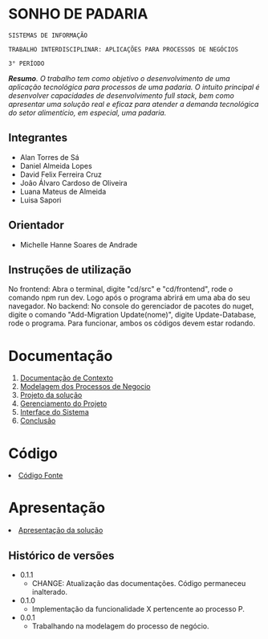 # SONHO DE PADARIA

`SISTEMAS DE INFORMAÇÃO`

`TRABALHO INTERDISCIPLINAR: APLICAÇÕES PARA PROCESSOS DE NEGÓCIOS`

`3° PERÍODO`

_**Resumo**. O trabalho tem como objetivo o desenvolvimento de uma aplicação tecnológica para processos de uma padaria. O intuito principal é desenvolver capacidades de desenvolvimento full stack, bem como apresentar uma solução real e eficaz para atender a demanda tecnológica do setor alimentício, em especial, uma padaria._

## Integrantes

* Alan Torres de Sá
* Daniel Almeida Lopes
* David Felix Ferreira Cruz
* João Álvaro Cardoso de Oliveira
* Luana Mateus de Almeida
* Luisa Sapori

## Orientador

* Michelle Hanne Soares de Andrade

## Instruções de utilização

No frontend: Abra o terminal, digite "cd/src" e "cd/frontend", rode o comando npm run dev. Logo após o programa abrirá em uma aba do seu navegador.
No backend: No console do gerenciador de pacotes do nuget, digite o comando "Add-Migration Update(nome)", digite Update-Database, rode o programa.
Para funcionar, ambos os códigos devem estar rodando.

# Documentação

<ol>
<li><a href="docs/1-Contexto.md"> Documentação de Contexto</a></li>
<li><a href="docs/3-Modelagem-Processos-Negócio.md"> Modelagem dos Processos de Negocio</a></li>
<li><a href="docs/4-Projeto-Solucao.md"> Projeto da solução</a></li>
<li><a href="docs/5-Gerenciamento-Projeto.md"> Gerenciamento do Projeto</a></li>
<li><a href="docs/6-Interface-Sistema.md"> Interface do Sistema</a></li>
<li><a href="docs/7-Conclusão.md"> Conclusão</a></li>
</ol>

# Código

<li><a href="src/README.md"> Código Fonte</a></li>

# Apresentação

<li><a href="presentation/README.md"> Apresentação da solução</a></li>


## Histórico de versões

* 0.1.1
    * CHANGE: Atualização das documentações. Código permaneceu inalterado.
* 0.1.0
    * Implementação da funcionalidade X pertencente ao processo P.
* 0.0.1
    * Trabalhando na modelagem do processo de negócio.

